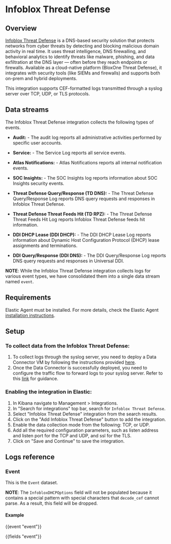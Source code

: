 # Infoblox Threat Defense

## Overview

[Infoblox Threat Defense](https://www.infoblox.com/products/threat-defense/) is a DNS-based security solution that protects networks from cyber threats by detecting and blocking malicious domain activity in real time. It uses threat intelligence, DNS firewalling, and behavioral analytics to identify threats like malware, phishing, and data exfiltration at the DNS layer — often before they reach endpoints or firewalls. Available as a cloud-native platform (BloxOne Threat Defense), it integrates with security tools (like SIEMs and firewalls) and supports both on-prem and hybrid deployments.

This integration supports CEF-formatted logs transmitted through a syslog server over TCP, UDP, or TLS protocols.

## Data streams

The Infoblox Threat Defense integration collects the following types of events.

- **Audit:** - The audit log reports all administrative activities performed by specific user accounts.

- **Service:** - The Service Log reports all service events.

- **Atlas Notifications:** - Atlas Notifications reports all internal notification events.

- **SOC Insights:** - The SOC Insights log reports information about SOC Insights security events.

- **Threat Defense Query/Response (TD DNS):** - The Threat Defense Query/Response Log reports DNS query requests and responses in Infoblox Threat Defense.

- **Threat Defense Threat Feeds Hit (TD RPZ):** - The Threat Defense Threat Feeds Hit Log reports Infoblox Threat Defense feeds hit information.

- **DDI DHCP Lease (DDI DHCP):** - The DDI DHCP Lease Log reports information about Dynamic Host Configuration Protocol (DHCP) lease assignments and terminations.

- **DDI Query/Response (DDI DNS):** - The DDI Query/Response Log reports DNS query requests and responses in Universal DDI.

**NOTE**: While the Infoblox Threat Defense integration collects logs for various event types, we have consolidated them into a single data stream named `event`.

## Requirements

Elastic Agent must be installed. For more details, check the Elastic Agent [installation instructions](docs-content://reference/fleet/install-elastic-agents.md).

## Setup

### To collect data from the Infoblox Threat Defense:

1. To collect logs through the syslog server, you need to deploy a Data Connector VM by following the instructions provided [here](https://docs.infoblox.com/space/BloxOneCloud/35429862/Deploying+the+Data+Connector+Solution).
2. Once the Data Connector is successfully deployed, you need to configure the traffic flow to forward logs to your syslog server. Refer to this [link](https://docs.infoblox.com/space/BloxOneCloud/35397475/Configuring+Traffic+Flows) for guidance.

### Enabling the integration in Elastic:

1. In Kibana navigate to Management > Integrations.
2. In "Search for integrations" top bar, search for `Infoblox Threat Defense`.
3. Select "Infoblox Threat Defense" integration from the search results.
4. Click on the "Add Infoblox Threat Defense" button to add the integration.
5. Enable the data collection mode from the following: TCP, or UDP.
6. Add all the required configuration parameters, such as listen address and listen port for the TCP and UDP, and ssl for the TLS.
8. Click on "Save and Continue" to save the integration.

## Logs reference

### Event

This is the `Event` dataset.

**NOTE**: The `InfobloxDHCPOptions` field will not be populated because it contains a special pattern with special characters that `decode_cef` cannot parse. As a result, this field will be dropped.

#### Example

{{event "event"}}

{{fields "event"}}
